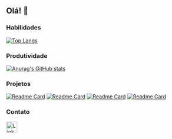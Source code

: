 ## Olá! 👋

### Habilidades
[![Top Langs](https://github-readme-stats.vercel.app/api/top-langs/?username=RicardoSprocati&show_icons=true&theme=tokyonight&layout=donut)](https://github.com/RicardoSprocati)

### Produtividade
[![Anurag's GitHub stats](https://github-readme-stats.vercel.app/api?username=RicardoSprocati&show_icons=true&theme=tokyonight)](https://github.com/RicardoSprocati)

### Projetos 

[![Readme Card](https://github-readme-stats.vercel.app/api/pin/?username=RicardoSprocati&repo=Projeto-AlKhubz&theme=tokyonight)](https://github.com/RicardoSprocati/Projeto-AlKhubz) [![Readme Card](https://github-readme-stats.vercel.app/api/pin/?username=RicardoSprocati&repo=projeto-6-LojaGames&theme=tokyonight)](https://github.com/RicardoSprocati/projeto-6-LojaGames) [![Readme Card](https://github-readme-stats.vercel.app/api/pin/?username=RicardoSprocati&repo=Ebac-projeto6-Efood&theme=tokyonight)](https://github.com/RicardoSprocati/Ebac-projeto6-Efood) [![Readme Card](https://github-readme-stats.vercel.app/api/pin/?username=RicardoSprocati&repo=minhas-tarefas-Projeto5&theme=tokyonight)](https://github.com/RicardoSprocati/minhas-tarefas-Projeto5)


### Contato

[<img src='https://img.shields.io/badge/LinkedIn-0077B5?style=for-the-badge&logo=linkedin&logoColor=white' alt='Linkedin' height='30'>](https://www.linkedin.com/in/ricardo-colpani-sprocati-de-oliveira-597522258/)

